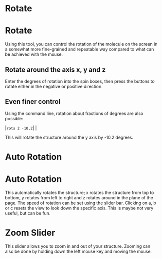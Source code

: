 # Rotate 
# Rotate
Using this tool, you can control the rotation of the molecule on the screen in a somewhat more fine-grained and repeatable way compared to what can be achieved with the mouse. 

## Rotate around the axis x, y and z 
Enter the degrees of rotation into the spin boxes, then press the buttons to rotate either in the negative or positive direction. 

## Even finer control
Using the command line, rotation about fractions of degrees are also possible: 

|`rota 2 -10.2`| |

This will rotate the structure around the y axis by -10.2 degrees. 

# Auto Rotation 
# Auto Rotation
This automatically rotates the structure; x rotates the structure from top to bottom, y rotates from left to right and z rotates around in the plane of the page. The speed of rotation can be set using the slider bar. Clicking on a, b or c resets the view to look down the specific axis.
This is maybe not very useful, but can be fun. 

# Zoom Slider
This slider allows you to zoom in and out of your structure. Zooming can also be done by holding down the left mouse key and moving the mouse.

